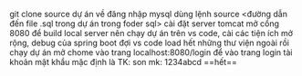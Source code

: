 git clone source dự án về 
đăng nhập mysql dùng lệnh source <đường dẫn đến file .sql trong dự án trong foder sql>
cài đặt server tomcat mở cổng  8080 để build local server 
nên chạy dự án trên vs code, cài các tiện ích mở rộng, debug của spring boot 
đợi vs code load hết những thư viện ngoài rồi chạy dự án
mở chome vào trang localhost:8080/login để vào trang login 
tài khoản mật khẩu mặc định là TK: son mk: 1234abcd
==hết==
